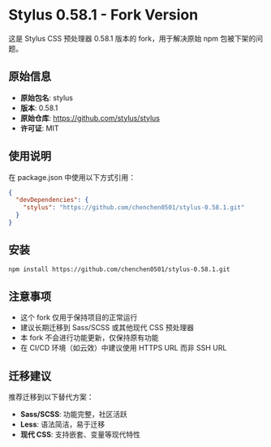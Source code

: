 # Stylus 0.58.1 - Fork Version

这是 Stylus CSS 预处理器 0.58.1 版本的 fork，用于解决原始 npm 包被下架的问题。

## 原始信息

- **原始包名**: stylus
- **版本**: 0.58.1
- **原始仓库**: https://github.com/stylus/stylus
- **许可证**: MIT

## 使用说明

在 package.json 中使用以下方式引用：

```json
{
  "devDependencies": {
    "stylus": "https://github.com/chenchen0501/stylus-0.58.1.git"
  }
}
```

## 安装

```bash
npm install https://github.com/chenchen0501/stylus-0.58.1.git
```

## 注意事项

- 这个 fork 仅用于保持项目的正常运行
- 建议长期迁移到 Sass/SCSS 或其他现代 CSS 预处理器
- 本 fork 不会进行功能更新，仅保持原有功能
- 在 CI/CD 环境（如云效）中建议使用 HTTPS URL 而非 SSH URL

## 迁移建议

推荐迁移到以下替代方案：

- **Sass/SCSS**: 功能完整，社区活跃
- **Less**: 语法简洁，易于迁移
- **现代 CSS**: 支持嵌套、变量等现代特性
